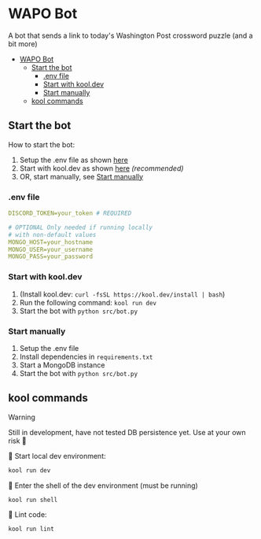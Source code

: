 # WAPO Bot

A bot that sends a link to today's Washington Post crossword puzzle (and a bit more)

- [WAPO Bot](#wapo-bot)
  - [Start the bot](#start-the-bot)
    - [.env file](#env-file)
    - [Start with kool.dev](#start-with-kooldev)
    - [Start manually](#start-manually)
  - [kool commands](#kool-commands)

## Start the bot

How to start the bot:

1. Setup the .env file as shown [here](#env-file)
2. Start with kool.dev as shown [here](#run-with-kooldev) _(recommended)_
3. OR, start manually, see [Start manually](#start-manually)

### .env file

```yml
DISCORD_TOKEN=your_token # REQUIRED

# OPTIONAL Only needed if running locally
# with non-default values
MONGO_HOST=your_hostname
MONGO_USER=your_username
MONGO_PASS=your_password
```

### Start with kool.dev

1. (Install kool.dev: `curl -fsSL https://kool.dev/install | bash`)
2. Run the following command: `kool run dev`
3. Start the bot with `python src/bot.py`

### Start manually

1. Setup the .env file
2. Install dependencies in `requirements.txt`
3. Start a MongoDB instance
4. Start the bot with `python src/bot.py`

## kool commands

> [!WARNING]
> Still in development, have not tested DB persistence yet. Use at your own risk 🤖

🚀 Start local dev environment:

```bash
kool run dev
```

🐚 Enter the shell of the dev environment (must be running)

```bash
kool run shell
```

🧹 Lint code:

```bash
kool run lint
```
